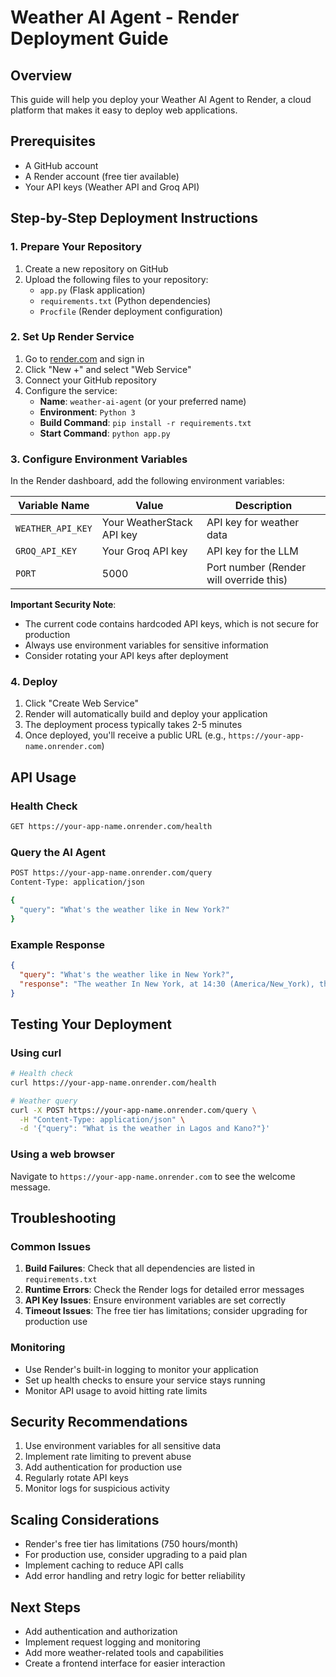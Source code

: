 # Weather AI Agent - Render Deployment Guide

## Overview
This guide will help you deploy your Weather AI Agent to Render, a cloud platform that makes it easy to deploy web applications.

## Prerequisites
- A GitHub account
- A Render account (free tier available)
- Your API keys (Weather API and Groq API)

## Step-by-Step Deployment Instructions

### 1. Prepare Your Repository
1. Create a new repository on GitHub
2. Upload the following files to your repository:
   - `app.py` (Flask application)
   - `requirements.txt` (Python dependencies)
   - `Procfile` (Render deployment configuration)

### 2. Set Up Render Service
1. Go to [render.com](https://render.com) and sign in
2. Click "New +" and select "Web Service"
3. Connect your GitHub repository
4. Configure the service:
   - **Name**: `weather-ai-agent` (or your preferred name)
   - **Environment**: `Python 3`
   - **Build Command**: `pip install -r requirements.txt`
   - **Start Command**: `python app.py`

### 3. Configure Environment Variables
In the Render dashboard, add the following environment variables:

| Variable Name | Value | Description |
|---------------|-------|-------------|
| `WEATHER_API_KEY` | Your WeatherStack API key | API key for weather data |
| `GROQ_API_KEY` | Your Groq API key | API key for the LLM |
| `PORT` | 5000 | Port number (Render will override this) |

**Important Security Note**: 
- The current code contains hardcoded API keys, which is not secure for production
- Always use environment variables for sensitive information
- Consider rotating your API keys after deployment

### 4. Deploy
1. Click "Create Web Service"
2. Render will automatically build and deploy your application
3. The deployment process typically takes 2-5 minutes
4. Once deployed, you'll receive a public URL (e.g., `https://your-app-name.onrender.com`)

## API Usage

### Health Check
```bash
GET https://your-app-name.onrender.com/health
```

### Query the AI Agent
```bash
POST https://your-app-name.onrender.com/query
Content-Type: application/json

{
  "query": "What's the weather like in New York?"
}
```

### Example Response
```json
{
  "query": "What's the weather like in New York?",
  "response": "The weather In New York, at 14:30 (America/New_York), the weather is Partly cloudy with a temperature of 22°C. The humidity is 65% and the wind speed is 15 km/h."
}
```

## Testing Your Deployment

### Using curl
```bash
# Health check
curl https://your-app-name.onrender.com/health

# Weather query
curl -X POST https://your-app-name.onrender.com/query \
  -H "Content-Type: application/json" \
  -d '{"query": "What is the weather in Lagos and Kano?"}'
```

### Using a web browser
Navigate to `https://your-app-name.onrender.com` to see the welcome message.

## Troubleshooting

### Common Issues
1. **Build Failures**: Check that all dependencies are listed in `requirements.txt`
2. **Runtime Errors**: Check the Render logs for detailed error messages
3. **API Key Issues**: Ensure environment variables are set correctly
4. **Timeout Issues**: The free tier has limitations; consider upgrading for production use

### Monitoring
- Use Render's built-in logging to monitor your application
- Set up health checks to ensure your service stays running
- Monitor API usage to avoid hitting rate limits

## Security Recommendations
1. Use environment variables for all sensitive data
2. Implement rate limiting to prevent abuse
3. Add authentication for production use
4. Regularly rotate API keys
5. Monitor logs for suspicious activity

## Scaling Considerations
- Render's free tier has limitations (750 hours/month)
- For production use, consider upgrading to a paid plan
- Implement caching to reduce API calls
- Add error handling and retry logic for better reliability

## Next Steps
- Add authentication and authorization
- Implement request logging and monitoring
- Add more weather-related tools and capabilities
- Create a frontend interface for easier interaction

